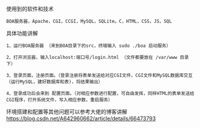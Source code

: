 使用到的软件和技术

	BOA服务器，Apache，CGI，CCGI，MySQL，SQLite。C，HTML，CSS，JS，SQL
	
具体功能讲解

	1、运行BOA服务器 （来到BOA目录下的src，终端输入 sudo ./boa 启动服务）
	
	2、打开浏览器，输入localhost:端口号/login.html （文件都要放在 /var/www 目录下）
	
	3、登录页面，注册页面。（登录注册将表单发送给对应CGI文件，CGI文件和MySQL数据库交互（运行MySQL，建好数据库和表)，将结果输出）
	
	4、登录成功后会来到 配置页面。（对相应参数进行配置，可自由发挥，同样HTML的表单发送给CGI程序，打开系统文件，写入相应参数，重启服务）
	
环境搭建和配置等其他问题可以参考大佬的博客讲解  https://blog.csdn.net/A642960662/article/details/66473793

